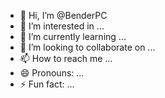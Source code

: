 - 👋 Hi, I’m @BenderPC
- 👀 I’m interested in ...
- 🌱 I’m currently learning ...
- 💞️ I’m looking to collaborate on ...
- 📫 How to reach me ...
- 😄 Pronouns: ...
- ⚡ Fun fact: ...

<!---
BenderPC/BenderPC is a ✨ special ✨ repository because its `README.md` (this file) appears on your GitHub profile.
You can click the Preview link to take a look at your changes.
--->
